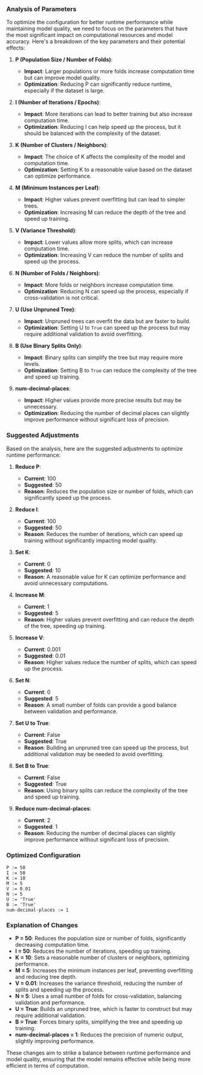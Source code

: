### Analysis of Parameters

To optimize the configuration for better runtime performance while maintaining model quality, we need to focus on the parameters that have the most significant impact on computational resources and model accuracy. Here's a breakdown of the key parameters and their potential effects:

1. **P (Population Size / Number of Folds)**:
   - **Impact**: Larger populations or more folds increase computation time but can improve model quality.
   - **Optimization**: Reducing P can significantly reduce runtime, especially if the dataset is large.

2. **I (Number of Iterations / Epochs)**:
   - **Impact**: More iterations can lead to better training but also increase computation time.
   - **Optimization**: Reducing I can help speed up the process, but it should be balanced with the complexity of the dataset.

3. **K (Number of Clusters / Neighbors)**:
   - **Impact**: The choice of K affects the complexity of the model and computation time.
   - **Optimization**: Setting K to a reasonable value based on the dataset can optimize performance.

4. **M (Minimum Instances per Leaf)**:
   - **Impact**: Higher values prevent overfitting but can lead to simpler trees.
   - **Optimization**: Increasing M can reduce the depth of the tree and speed up training.

5. **V (Variance Threshold)**:
   - **Impact**: Lower values allow more splits, which can increase computation time.
   - **Optimization**: Increasing V can reduce the number of splits and speed up the process.

6. **N (Number of Folds / Neighbors)**:
   - **Impact**: More folds or neighbors increase computation time.
   - **Optimization**: Reducing N can speed up the process, especially if cross-validation is not critical.

7. **U (Use Unpruned Tree)**:
   - **Impact**: Unpruned trees can overfit the data but are faster to build.
   - **Optimization**: Setting U to `True` can speed up the process but may require additional validation to avoid overfitting.

8. **B (Use Binary Splits Only)**:
   - **Impact**: Binary splits can simplify the tree but may require more levels.
   - **Optimization**: Setting B to `True` can reduce the complexity of the tree and speed up training.

9. **num-decimal-places**:
   - **Impact**: Higher values provide more precise results but may be unnecessary.
   - **Optimization**: Reducing the number of decimal places can slightly improve performance without significant loss of precision.

### Suggested Adjustments

Based on the analysis, here are the suggested adjustments to optimize runtime performance:

1. **Reduce P**:
   - **Current**: 100
   - **Suggested**: 50
   - **Reason**: Reduces the population size or number of folds, which can significantly speed up the process.

2. **Reduce I**:
   - **Current**: 100
   - **Suggested**: 50
   - **Reason**: Reduces the number of iterations, which can speed up training without significantly impacting model quality.

3. **Set K**:
   - **Current**: 0
   - **Suggested**: 10
   - **Reason**: A reasonable value for K can optimize performance and avoid unnecessary computations.

4. **Increase M**:
   - **Current**: 1
   - **Suggested**: 5
   - **Reason**: Higher values prevent overfitting and can reduce the depth of the tree, speeding up training.

5. **Increase V**:
   - **Current**: 0.001
   - **Suggested**: 0.01
   - **Reason**: Higher values reduce the number of splits, which can speed up the process.

6. **Set N**:
   - **Current**: 0
   - **Suggested**: 5
   - **Reason**: A small number of folds can provide a good balance between validation and performance.

7. **Set U to True**:
   - **Current**: False
   - **Suggested**: True
   - **Reason**: Building an unpruned tree can speed up the process, but additional validation may be needed to avoid overfitting.

8. **Set B to True**:
   - **Current**: False
   - **Suggested**: True
   - **Reason**: Using binary splits can reduce the complexity of the tree and speed up training.

9. **Reduce num-decimal-places**:
   - **Current**: 2
   - **Suggested**: 1
   - **Reason**: Reducing the number of decimal places can slightly improve performance without significant loss of precision.

### Optimized Configuration

```plaintext
P := 50
I := 50
K := 10
M := 5
V := 0.01
N := 5
U := 'True'
B := 'True'
num-decimal-places := 1
```

### Explanation of Changes

- **P = 50**: Reduces the population size or number of folds, significantly decreasing computation time.
- **I = 50**: Reduces the number of iterations, speeding up training.
- **K = 10**: Sets a reasonable number of clusters or neighbors, optimizing performance.
- **M = 5**: Increases the minimum instances per leaf, preventing overfitting and reducing tree depth.
- **V = 0.01**: Increases the variance threshold, reducing the number of splits and speeding up the process.
- **N = 5**: Uses a small number of folds for cross-validation, balancing validation and performance.
- **U = True**: Builds an unpruned tree, which is faster to construct but may require additional validation.
- **B = True**: Forces binary splits, simplifying the tree and speeding up training.
- **num-decimal-places = 1**: Reduces the precision of numeric output, slightly improving performance.

These changes aim to strike a balance between runtime performance and model quality, ensuring that the model remains effective while being more efficient in terms of computation.